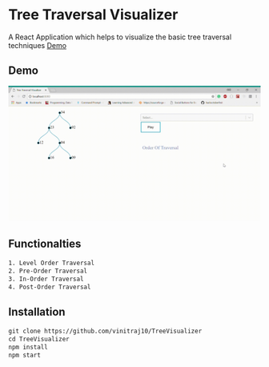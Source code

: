 # Tree Traversal Visualizer

A React Application which helps to visualize the basic tree traversal techniques
[Demo](https://vinitraj10.github.io/TreeVisualizer/)

## Demo
![](https://raw.githubusercontent.com/vinitraj10/TreeVisualizer/master/demo.gif)


## Functionalties
```
1. Level Order Traversal
2. Pre-Order Traversal
3. In-Order Traversal
4. Post-Order Traversal

```


## Installation
```
git clone https://github.com/vinitraj10/TreeVisualizer
cd TreeVisualizer
npm install
npm start
```
